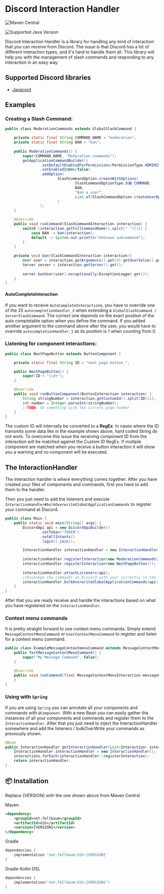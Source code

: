 # Discord Interaction Handler
![Maven Central](https://img.shields.io/maven-central/v/net.fellbaum/dih?label=Discord%20Interaction%20handler)

![Supported Java Version](https://img.shields.io/badge/Supported%20Java%20Version-17%2B-brightgreen)

Discord Interaction Handler is a library for handling any kind of interaction that you can receive from Discord. 
The issue is that Discord has a lot of different interaction types, and it's hard to handle them all. This library will 
help you with the management of slash commands and responding to any interaction in an easy way. 

## Supported Discord libraries
- [Javacord](https://github.com/Javacord/Javacord)

## Examples
### Creating a Slash Command:
````java
public class ModerationCommands extends GlobalSlashCommand {

    private static final String COMMAND_NAME = "moderation";
    private static final String BAN = "ban";
    
    public ModerationCommands() {
        super(COMMAND_NAME, "Moderation commands");
        getApplicationCommandBuilder()
                .setDefaultEnabledForPermissions(PermissionType.ADMINISTRATOR)
                .setEnabledInDms(false)
                .addOption(
                        SlashCommandOption.createWithOptions(
                                SlashCommandOptionType.SUB_COMMAND,
                                BAN,
                                "Ban a user",
                                List.of(SlashCommandOption.createUserOption("user", "The user to ban", true))
                        )
                );
    }

    @Override
    public void runCommand(SlashCommandInteraction interaction) {
        switch (interaction.getFullCommandName().split(" ")[1]) {
            case BAN -> ban(interaction);
            default -> System.out.println("Unknown subcommand");
        }
    }
    
    private void ban(SlashCommandInteraction interaction){
        User user = interaction.getArguments().get(0).getUserValue().get();
        Server server = interaction.getServer().get();
        
        server.banUser(user).exceptionally(ExceptionLogger.get());
    }
}
````
#### AutoCompleteInteraction
If you want to receive `AutoCompleteInteraction`s, you have to override one of the 25 `autocompletionHandler_X` when extending
a `GlobalSlashCommand / ServerSlashCommand`. The correct one depends on the exact position of the auto completable option when you define the command.
If you added another argument to the command above after the user, you would have to override `autocompletionHandler_1` as its position is 1 when counting from 0.


### Listening for component interactions:
````java
public class NextPageButton extends ButtonComponent {

    private static final String ID = "next_page_button_";

    public NextPageButton() {
        super(ID + "\\d+");
    }

    @Override
    public void runButtonComponent(ButtonInteraction interaction) {
        String stringNumber = interaction.getCustomId().split(ID)[1];
        int number = Integer.parseInt(stringNumber);
        //TODO: do something with the current page number
    }
}
````
The custom ID will internally be converted to a **RegEx**. In cases where the ID transmits some data like in the example shown above, hard coded String do not work.
To overcome this issue the receiving component ID from the interaction will be matched against the Custom ID RegEx.
If multiple component are matched when you receive a button interaction it will show you a warning and no component will be executed.


## The InteractionHandler
The interaction handler is where everything comes together.
After you have created your files of components and commands, first you have to add them to the handler.

Then you just need to add the listeners and execute `InteractionHandler#bulkOverwriteGlobalApplicationCommands` to register your command at Discord.

````java
public class Main {
    public static void main(String[] args) {
        DiscordApi api = new DiscordApiBuilder()
                .setToken("TOKEN")
                .setAllIntents()
                .login().join();

        InteractionHandler interactionHandler = new InteractionHandler();
        
        interactionHandler.registerInteraction(new ModerationCommands());
        interactionHandler.registerInteraction(new NextPageButton());
        
        interactionHandler.attachListeners(api);
        //Exchange the commands on Discord with your currently to the interaction handler added ones
        interactionHandler.bulkOverwriteGlobalApplicationCommands(api);
    }    
}
````
After that you are ready receive and handle the interactions based on what you have registered on the `InteractionHandler`.

### Context menu commands
It is pretty straight forward to use context menu commands. Simply extend ``MessageContextMenuCommand`` or ``UserContextMenuCommand`` to register and listen for a context menu command.

````java
public class ExampleMessageContextmenuCommand extends MessageContextMenuCommand {
    public TestMessageContextMenuCommand() {
        super("My Message Command", false);
    }

    @Override
    public void runCommand(final MessageContextMenuInteraction messageContextMenuInteraction) {
    }
}
````

### Using with ``Spring``
If you are using `Spring` you can annotate all your components and commands with `@Component`.
With a new Bean you can easily gather the instances of all your components and commands and register them to the `InteractionHandler`.
After that you just need to inject the InteractionHandler somewhere and add the listeners / bulkOverWrite your commands as previously shown.
````java
@Bean
public InteractionHandler getInteractionHandler(List<Interaction> interactions) {
    InteractionHandler interactionHandler = new InteractionHandler();
    interactions.forEach(interactionHandler::registerInteraction);
    return interactionHandler;
}
````


## 📦 Installation
Replace {VERSION} with the one shown above from Maven Central

Maven
```xml
<dependency>
    <groupId>net.fellbaum</groupId>
    <artifactId>dih</artifactId>
    <version>{VERSION}</version>
</dependency>
```
Gradle
```groovy
dependencies {
    implementation 'net.fellbaum:dih:{VERSION}'
}
```
Gradle Kotlin DSL
```kotlin
dependencies {
    implementation("net.fellbaum:dih:{VERSION}")
}
```

